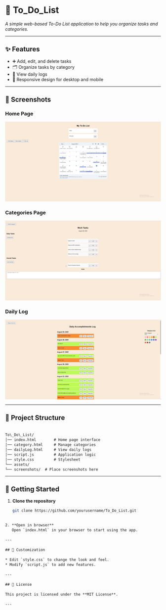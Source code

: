 
# 📝 To_Do_List  
*A simple web-based To-Do List application to help you organize tasks and categories.*

---

## ✨ Features  
- ➕ Add, edit, and delete tasks  
- 🗂️ Organize tasks by category  
- 📅 View daily logs  
- 📱 Responsive design for desktop and mobile  

---

## 📸 Screenshots  

### Home Page

![Home Page](screenshots/index.png)  

### Categories Page  
![Categories Page](screenshots/category.png)

### Daily Log  
![Daily Log](screenshots/dailyLog.png)

---

## 📂 Project Structure  

```

To\_Do\_List/
│── index.html        # Home page interface
│── category.html     # Manage categories
│── dailyLog.html     # View daily logs
│── script.js         # Application logic
│── style.css         # Stylesheet
└── assets/
└── screenshots/  # Place screenshots here

````

---

## 🚀 Getting Started  

1. **Clone the repository**  
   ```bash
   git clone https://github.com/yourusername/To_Do_List.git
````

2. **Open in browser**
   Open `index.html` in your browser to start using the app.

---

## 🎨 Customization

* Edit `style.css` to change the look and feel.
* Modify `script.js` to add new features.

---

## 📜 License

This project is licensed under the **MIT License**.

---

